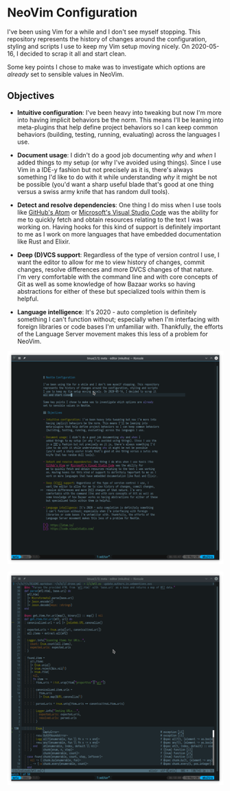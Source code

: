 # NeoVim Configuration

I've been using Vim for a while and I don't see myself stopping. This repository
represents the history of changes around the configuration, styling and scripts
I use to keep my Vim setup moving nicely. On 2020-05-16, I decided to scrap it
all and start clean.

Some key points I chose to make was to investigate which options are _already_
set to sensible values in NeoVim.

## Objectives

- **Intuitive configuration**: I've been heavy into tweaking but now I'm more into
  having implicit behaviors be the norm. This means I'll be leaning into
  meta-plugins that help define project behaviors so I can keep common behaviors
  (building, testing, running, evaluating) across the languages I use.

- **Document usage**: I didn't do a good job documenting _why_ and _when_ I
   added things to my setup (or why I've avoided using things). Since I use Vim
   in a IDE-y fashion but not precisely as it is, there's always something I'd
   like to do with it while understanding _why_ it might be not be possible
   (you'd want a sharp useful blade that's good at one thing versus a swiss army
   knife that has random dull tools).

- **Detect and resolve dependencies**: One thing I do miss when I use tools like
   [GitHub's Atom][1] or [Microsoft's Visual Studio Code][2] was the ability for
   me to quickly fetch and obtain resources relating to the text I was working
   on. Having hooks for this kind of support is definitely important to me as I
   work on more languages that have embedded documentation like Rust and Elixir.

- **Deep (D)VCS support**: Regardless of the type of version control I use, I
   want the editor to allow for me to view history of changes, commit changes,
   resolve differences and more DVCS changes of that nature. I'm very
   comfortable with the command line and with core concepts of Git as well as
   some knowledge of how Bazaar works so having abstractions for either of these
   but specialized tools within them is helpful.

- **Language intelligence**: It's 2020 - auto completion is definitely something
   I can't function without; especially when I'm interfacing with foreign
   libraries or code bases I'm unfamiliar with. Thankfully, the efforts of the
   Language Server movement makes this less of a problem for NeoVim.

![Me viewing this file.](./snapshots/markdown.png)

![Doing auto-completion of code in "indieweb-elixir"](./snapshots/autocomplete.png)

[1]: https://atom.io/
[2]: https://code.visualstudio.com/
